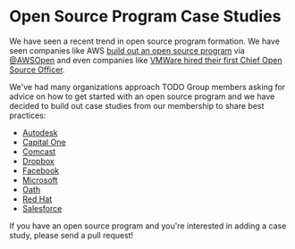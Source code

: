 # Open Source Program Case Studies

We have seen a recent trend in open source program formation. We have seen companies like AWS [build out an open source program](http://fortune.com/2016/12/01/amazon-open-source-guru/) via [@AWSOpen](https://twitter.com/AWSOpen) and even companies like [VMWare hired their first Chief Open Source Officer](https://thenewstack.io/makers-dirk-hohndel-vmware-role-open-source-commercial-software/). 

We've had many organizations approach TODO Group members asking for advice on how to get started with an open source program and we have decided to build out case studies from our membership to share best practices:

* [Autodesk](autodesk.md)
* [Capital One](capitalone.md)
* [Comcast](comcast.md)
* [Dropbox](dropbox.md)
* [Facebook](facebook.md)
* [Microsoft](microsoft.md)
* [Oath](oath.md)
* [Red Hat](redhat.md)
* [Salesforce](salesforce.md)

If you have an open source program and you're interested in adding a case study, please send a pull request!
